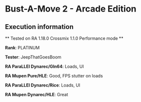 # Bust-A-Move 2 - Arcade Edition 

## Execution information

** Tested on RA 1.18.0 Crossmix 1.1.0 Performance mode **

**Rank**: PLATINUM

**Tester**: JeepThatGoesBoom


**RA ParaLLEl Dynarec/Gln64**: Loads, UI

**RA Mupen Pure/HLE**: Good, FPS stutter on loads

**RA ParaLLEl Dynarec/Rice**: Loads, UI

**RA Mupen Dynarec/HLE**: Great